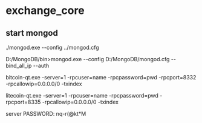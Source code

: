 # exchange_core

## start mongod
./mongod.exe --config ../mongod.cfg

D:/MongoDB/bin>mongod.exe --config D:/MongoDB/mongod.cfg --bind_all_ip --auth

bitcoin-qt.exe  -server=1 -rpcuser=name -rpcpassword=pwd -rpcport=8332 -rpcallowip=0.0.0.0/0 -txindex

litecoin-qt.exe  -server=1 -rpcuser=name -rpcpassword=pwd -rpcport=8335 -rpcallowip=0.0.0.0/0 -txindex



server PASSWORD: nq-r(@kt*M